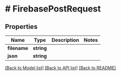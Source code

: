 # # FirebasePostRequest

## Properties

Name | Type | Description | Notes
------------ | ------------- | ------------- | -------------
**filename** | **string** |  |
**json** | **string** |  |

[[Back to Model list]](../../README.md#models) [[Back to API list]](../../README.md#endpoints) [[Back to README]](../../README.md)
